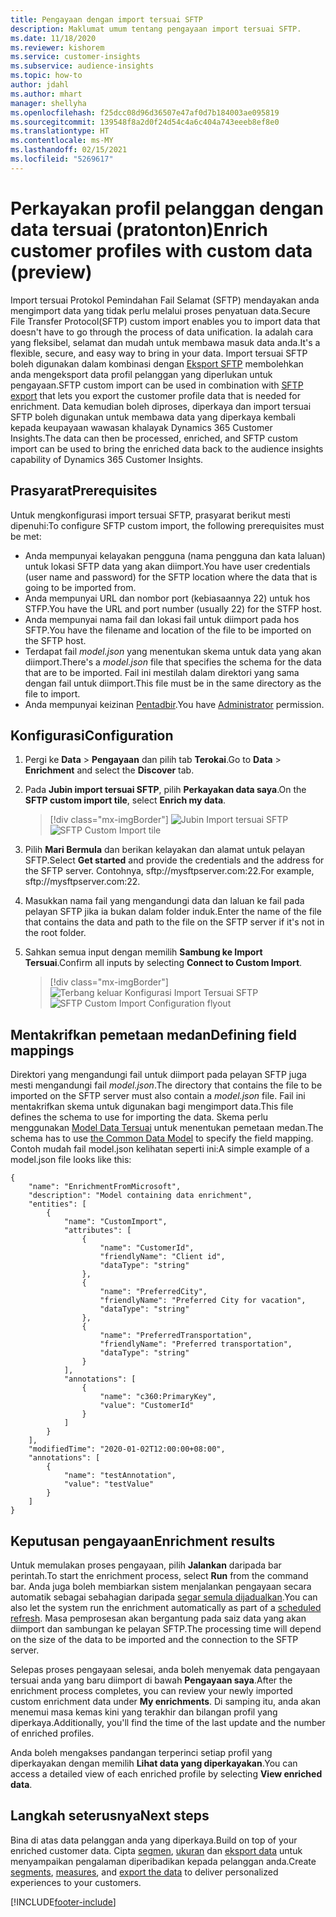 ```yaml
---
title: Pengayaan dengan import tersuai SFTP
description: Maklumat umum tentang pengayaan import tersuai SFTP.
ms.date: 11/18/2020
ms.reviewer: kishorem
ms.service: customer-insights
ms.subservice: audience-insights
ms.topic: how-to
author: jdahl
ms.author: mhart
manager: shellyha
ms.openlocfilehash: f25dcc08d96d36507e47af0d7b184003ae095819
ms.sourcegitcommit: 139548f8a2d0f24d54c4a6c404a743eeeb8ef8e0
ms.translationtype: HT
ms.contentlocale: ms-MY
ms.lasthandoff: 02/15/2021
ms.locfileid: "5269617"
---
```

# <a name="enrich-customer-profiles-with-custom-data-preview"></a><span data-ttu-id="f566d-103">Perkayakan profil pelanggan dengan data tersuai (pratonton)</span><span class="sxs-lookup"><span data-stu-id="f566d-103">Enrich customer profiles with custom data (preview)</span></span>

<span data-ttu-id="f566d-104">Import tersuai Protokol Pemindahan Fail Selamat (SFTP) mendayakan anda mengimport data yang tidak perlu melalui proses penyatuan data.</span><span class="sxs-lookup"><span data-stu-id="f566d-104">Secure File Transfer Protocol(SFTP) custom import enables you to import data that doesn't have to go through the process of data unification.</span></span> <span data-ttu-id="f566d-105">Ia adalah cara yang fleksibel, selamat dan mudah untuk membawa masuk data anda.</span><span class="sxs-lookup"><span data-stu-id="f566d-105">It's a flexible, secure, and easy way to bring in your data.</span></span> <span data-ttu-id="f566d-106">Import tersuai SFTP boleh digunakan dalam kombinasi dengan [Eksport SFTP](export-sftp.md) membolehkan anda mengeksport data profil pelanggan yang diperlukan untuk pengayaan.</span><span class="sxs-lookup"><span data-stu-id="f566d-106">SFTP custom import can be used in combination with [SFTP export](export-sftp.md) that lets you export the customer profile data that is needed for enrichment.</span></span> <span data-ttu-id="f566d-107">Data kemudian boleh diproses, diperkaya dan import tersuai SFTP boleh digunakan untuk membawa data yang diperkaya kembali kepada keupayaan wawasan khalayak Dynamics 365 Customer Insights.</span><span class="sxs-lookup"><span data-stu-id="f566d-107">The data can then be processed, enriched, and SFTP custom import can be used to bring the enriched data back to the audience insights capability of Dynamics 365 Customer Insights.</span></span>

## <a name="prerequisites"></a><span data-ttu-id="f566d-108">Prasyarat</span><span class="sxs-lookup"><span data-stu-id="f566d-108">Prerequisites</span></span>

<span data-ttu-id="f566d-109">Untuk mengkonfigurasi import tersuai SFTP, prasyarat berikut mesti dipenuhi:</span><span class="sxs-lookup"><span data-stu-id="f566d-109">To configure SFTP custom import, the following prerequisites must be met:</span></span>

- <span data-ttu-id="f566d-110">Anda mempunyai kelayakan pengguna (nama pengguna dan kata laluan) untuk lokasi SFTP data yang akan diimport.</span><span class="sxs-lookup"><span data-stu-id="f566d-110">You have user credentials (user name and password) for the SFTP location where the data that is going to be imported from.</span></span>
- <span data-ttu-id="f566d-111">Anda mempunyai URL dan nombor port (kebiasaannya 22) untuk hos STFP.</span><span class="sxs-lookup"><span data-stu-id="f566d-111">You have the URL and port number (usually 22) for the STFP host.</span></span>
- <span data-ttu-id="f566d-112">Anda mempunyai nama fail dan lokasi fail untuk diimport pada hos SFTP.</span><span class="sxs-lookup"><span data-stu-id="f566d-112">You have the filename and location of the file to be imported on the SFTP host.</span></span>
- <span data-ttu-id="f566d-113">Terdapat fail *model.json* yang menentukan skema untuk data yang akan diimport.</span><span class="sxs-lookup"><span data-stu-id="f566d-113">There's a *model.json* file that specifies the schema for the data that are to be imported.</span></span> <span data-ttu-id="f566d-114">Fail ini mestilah dalam direktori yang sama dengan fail untuk diimport.</span><span class="sxs-lookup"><span data-stu-id="f566d-114">This file must be in the same directory as the file to import.</span></span>
- <span data-ttu-id="f566d-115">Anda mempunyai keizinan [Pentadbir](permissions.md#administrator).</span><span class="sxs-lookup"><span data-stu-id="f566d-115">You have [Administrator](permissions.md#administrator) permission.</span></span>

## <a name="configuration"></a><span data-ttu-id="f566d-116">Konfigurasi</span><span class="sxs-lookup"><span data-stu-id="f566d-116">Configuration</span></span>

1. <span data-ttu-id="f566d-117">Pergi ke **Data** > **Pengayaan** dan pilih tab **Terokai**.</span><span class="sxs-lookup"><span data-stu-id="f566d-117">Go to **Data** > **Enrichment** and select the **Discover** tab.</span></span>

1. <span data-ttu-id="f566d-118">Pada **Jubin import tersuai SFTP**, pilih **Perkayakan data saya**.</span><span class="sxs-lookup"><span data-stu-id="f566d-118">On the **SFTP custom import tile**, select **Enrich my data**.</span></span>

   > [!div class="mx-imgBorder"]
   > <span data-ttu-id="f566d-119">![Jubin Import tersuai SFTP](media/SFTP_Custom_Import_tile.png "Jubin Import tersuai SFTP")</span><span class="sxs-lookup"><span data-stu-id="f566d-119">![SFTP Custom Import tile](media/SFTP_Custom_Import_tile.png "SFTP Custom Import tile")</span></span>

1. <span data-ttu-id="f566d-120">Pilih **Mari Bermula** dan berikan kelayakan dan alamat untuk pelayan SFTP.</span><span class="sxs-lookup"><span data-stu-id="f566d-120">Select **Get started** and provide the credentials and the address for the SFTP server.</span></span> <span data-ttu-id="f566d-121">Contohnya, sftp://mysftpserver.com:22.</span><span class="sxs-lookup"><span data-stu-id="f566d-121">For example, sftp://mysftpserver.com:22.</span></span>

1. <span data-ttu-id="f566d-122">Masukkan nama fail yang mengandungi data dan laluan ke fail pada pelayan SFTP jika ia bukan dalam folder induk.</span><span class="sxs-lookup"><span data-stu-id="f566d-122">Enter the name of the file that contains the data and path to the file on the SFTP server if it's not in the root folder.</span></span>

1. <span data-ttu-id="f566d-123">Sahkan semua input dengan memilih **Sambung ke Import Tersuai**.</span><span class="sxs-lookup"><span data-stu-id="f566d-123">Confirm all inputs by selecting **Connect to Custom Import**.</span></span>

   > [!div class="mx-imgBorder"]
   > <span data-ttu-id="f566d-124">![Terbang keluar Konfigurasi Import Tersuai SFTP](media/SFTP_Custom_Import_Configuration_flyout.png "Terbang keluar Konfigurasi Import Tersuai SFTP")</span><span class="sxs-lookup"><span data-stu-id="f566d-124">![SFTP Custom Import Configuration flyout](media/SFTP_Custom_Import_Configuration_flyout.png "SFTP Custom Import Configuration flyout")</span></span>

## <a name="defining-field-mappings"></a><span data-ttu-id="f566d-125">Mentakrifkan pemetaan medan</span><span class="sxs-lookup"><span data-stu-id="f566d-125">Defining field mappings</span></span> 

<span data-ttu-id="f566d-126">Direktori yang mengandungi fail untuk diimport pada pelayan SFTP juga mesti mengandungi fail *model.json*.</span><span class="sxs-lookup"><span data-stu-id="f566d-126">The directory that contains the file to be imported on the SFTP server must also contain a *model.json* file.</span></span> <span data-ttu-id="f566d-127">Fail ini mentakrifkan skema untuk digunakan bagi mengimport data.</span><span class="sxs-lookup"><span data-stu-id="f566d-127">This file defines the schema to use for importing the data.</span></span> <span data-ttu-id="f566d-128">Skema perlu menggunakan [Model Data Tersuai](https://docs.microsoft.com/common-data-model/) untuk menentukan pemetaan medan.</span><span class="sxs-lookup"><span data-stu-id="f566d-128">The schema has to use [the Common Data Model](https://docs.microsoft.com/common-data-model/) to specify the field mapping.</span></span> <span data-ttu-id="f566d-129">Contoh mudah fail model.json kelihatan seperti ini:</span><span class="sxs-lookup"><span data-stu-id="f566d-129">A simple example of a model.json file looks like this:</span></span>

```
{
    "name": "EnrichmentFromMicrosoft",
    "description": "Model containing data enrichment",
    "entities": [
        {
            "name": "CustomImport",
            "attributes": [
                {
                    "name": "CustomerId",
                    "friendlyName": "Client id",
                    "dataType": "string"
                },
                {
                    "name": "PreferredCity",
                    "friendlyName": "Preferred City for vacation",
                    "dataType": "string"
                },
                {
                    "name": "PreferredTransportation",
                    "friendlyName": "Preferred transportation",
                    "dataType": "string"
                }
            ],
            "annotations": [
                {
                    "name": "c360:PrimaryKey",
                    "value": "CustomerId"
                }
            ]
        }
    ],
    "modifiedTime": "2020-01-02T12:00:00+08:00",
    "annotations": [
        {
            "name": "testAnnotation",
            "value": "testValue"
        }
    ]
}
```

## <a name="enrichment-results"></a><span data-ttu-id="f566d-130">Keputusan pengayaan</span><span class="sxs-lookup"><span data-stu-id="f566d-130">Enrichment results</span></span>

<span data-ttu-id="f566d-131">Untuk memulakan proses pengayaan, pilih **Jalankan** daripada bar perintah.</span><span class="sxs-lookup"><span data-stu-id="f566d-131">To start the enrichment process, select **Run** from the command bar.</span></span> <span data-ttu-id="f566d-132">Anda juga boleh membiarkan sistem menjalankan pengayaan secara automatik sebagai sebahagian daripada [segar semula dijadualkan](system.md#schedule-tab).</span><span class="sxs-lookup"><span data-stu-id="f566d-132">You can also let the system run the enrichment automatically as part of a [scheduled refresh](system.md#schedule-tab).</span></span> <span data-ttu-id="f566d-133">Masa pemprosesan akan bergantung pada saiz data yang akan diimport dan sambungan ke pelayan SFTP.</span><span class="sxs-lookup"><span data-stu-id="f566d-133">The processing time will depend on the size of the data to be imported and the connection to the SFTP server.</span></span>

<span data-ttu-id="f566d-134">Selepas proses pengayaan selesai, anda boleh menyemak data pengayaan tersuai anda yang baru diimport di bawah **Pengayaan saya**.</span><span class="sxs-lookup"><span data-stu-id="f566d-134">After the enrichment process completes, you can review your newly imported custom enrichment data under **My enrichments**.</span></span> <span data-ttu-id="f566d-135">Di samping itu, anda akan menemui masa kemas kini yang terakhir dan bilangan profil yang diperkaya.</span><span class="sxs-lookup"><span data-stu-id="f566d-135">Additionally, you'll find the time of the last update and the number of enriched profiles.</span></span>

<span data-ttu-id="f566d-136">Anda boleh mengakses pandangan terperinci setiap profil yang diperkayakan dengan memilih **Lihat data yang diperkayakan**.</span><span class="sxs-lookup"><span data-stu-id="f566d-136">You can access a detailed view of each enriched profile by selecting **View enriched data**.</span></span>

## <a name="next-steps"></a><span data-ttu-id="f566d-137">Langkah seterusnya</span><span class="sxs-lookup"><span data-stu-id="f566d-137">Next steps</span></span>

<span data-ttu-id="f566d-138">Bina di atas data pelanggan anda yang diperkaya.</span><span class="sxs-lookup"><span data-stu-id="f566d-138">Build on top of your enriched customer data.</span></span> <span data-ttu-id="f566d-139">Cipta [segmen](segments.md), [ukuran](measures.md) dan [eksport data](export-destinations.md) untuk menyampaikan pengalaman diperibadikan kepada pelanggan anda.</span><span class="sxs-lookup"><span data-stu-id="f566d-139">Create [segments](segments.md), [measures](measures.md), and [export the data](export-destinations.md) to deliver personalized experiences to your customers.</span></span>




[!INCLUDE[footer-include](../includes/footer-banner.md)]